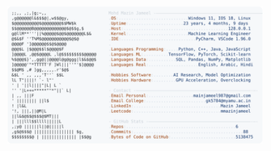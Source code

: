<picture>
  <source srcset="https://raw.githubusercontent.com/mmazinjameel/mmazinjameel/main/dark_mode.svg?v=1741975971" media="(prefers-color-scheme: dark)">
  <img src="https://raw.githubusercontent.com/mmazinjameel/mmazinjameel/main/light_mode.svg?v=1741975971">
</picture>
